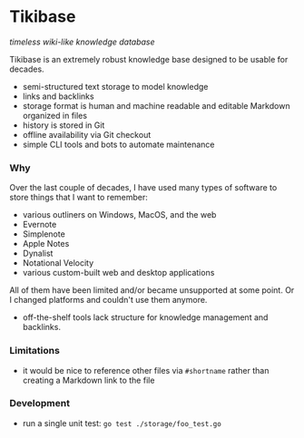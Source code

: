 # Tikibase

_timeless wiki-like knowledge database_

Tikibase is an extremely robust knowledge base designed to be usable for
decades.

- semi-structured text storage to model knowledge
- links and backlinks
- storage format is human and machine readable and editable Markdown organized
  in files
- history is stored in Git
- offline availability via Git checkout
- simple CLI tools and bots to automate maintenance

### Why

Over the last couple of decades, I have used many types of software to store
things that I want to remember:

- various outliners on Windows, MacOS, and the web
- Evernote
- Simplenote
- Apple Notes
- Dynalist
- Notational Velocity
- various custom-built web and desktop applications

All of them have been limited and/or became unsupported at some point. Or I
changed platforms and couldn't use them anymore.

- off-the-shelf tools lack structure for knowledge management and backlinks.

### Limitations

- it would be nice to reference other files via `#shortname` rather than
  creating a Markdown link to the file

### Development

- run a single unit test: `go test ./storage/foo_test.go`
